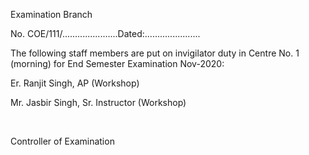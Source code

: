Examination Branch

No. COE/111/......................Dated:......................

The following staff members are put on invigilator duty in Centre No. 1 (morning) for End Semester Examination Nov-2020:

Er. Ranjit Singh, AP (Workshop)

Mr. Jasbir Singh, Sr. Instructor (Workshop)


</br>


Controller of Examination
